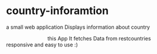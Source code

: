 # country-inforamtion
a small web application Displays information about country
<center>this App It fetches Data from restcountries </center>
responsive and easy to use :)

